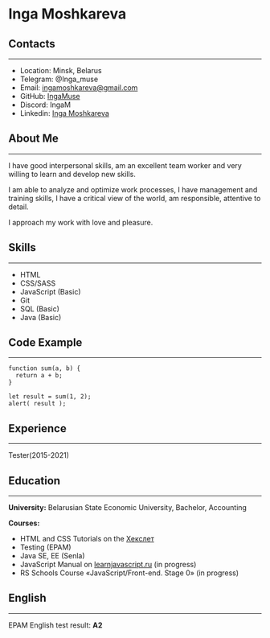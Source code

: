 # **Inga Moshkareva**

## Contacts
-----------
+ Location: Minsk, Belarus
+ Telegram: @Inga_muse
+ Email: ingamoshkareva@gmail.com
+ GitHub: [IngaMuse](https://github.com/IngaMuse)
+ Discord: IngaM
+ Linkedin: [Inga Moshkareva](https://www.linkedin.com/in/ingakashkan/)
## About Me
-----------
I have good interpersonal skills, am an excellent team worker and very willing to learn and develop new skills.

I am able to analyze and optimize work processes, I have management and training skills, I have a critical view of the world, am responsible, attentive to detail.

I approach my work with love and pleasure.
## Skills
---------
+ HTML
+ CSS/SASS
+ JavaScript (Basic)
+ Git
+ SQL (Basic)
+ Java (Basic)
## Code Example
---------------
```
function sum(a, b) {
  return a + b;
}

let result = sum(1, 2);
alert( result );
```
## Experience
-------------
Tester(2015-2021)

## Education
------------
**University:** Belarusian State Economic University, Bachelor, Accounting

**Courses:**
+ HTML and CSS Tutorials on the [Хекслет](https://ru.code-basics.com/)
+ Testing (EPAM)
+ Java SE, EE (Senla)
+ JavaScript Manual on [learnjavascript.ru](https://learn.javascript.ru/) (in progress)
+ RS Schools Course «JavaScript/Front-end. Stage 0» (in progress)
## English
----------
EPAM English test result: **A2**